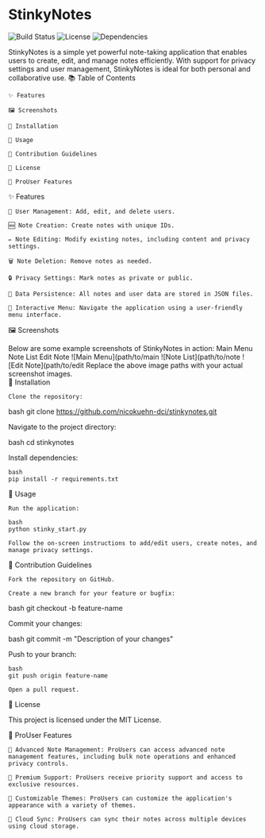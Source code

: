 # StinkyNotes

![Build Status](https://img.shields.io/badge/build-passing-brightgreen) ![License](https://img.shields.io/badge/license-MIT-blue) ![Dependencies](https://img.shields.io/badge/dependencies-up%20to%20date-brightgreen)


StinkyNotes is a simple yet powerful note-taking application that enables users to create, edit, and manage notes efficiently. With support for privacy settings and user management, StinkyNotes is ideal for both personal and collaborative use.
📚 Table of Contents

    ✨ Features

    🖼️ Screenshots

    🚀 Installation

    🎯 Usage

    🤝 Contribution Guidelines

    📄 License

    💼 ProUser Features

✨ Features

    👥 User Management: Add, edit, and delete users.

    🆕 Note Creation: Create notes with unique IDs.

    ✏️ Note Editing: Modify existing notes, including content and privacy settings.

    🗑️ Note Deletion: Remove notes as needed.

    🔒 Privacy Settings: Mark notes as private or public.

    💾 Data Persistence: All notes and user data are stored in JSON files.

    🧭 Interactive Menu: Navigate the application using a user-friendly menu interface.

🖼️ Screenshots

Below are some example screenshots of StinkyNotes in action:
Main Menu	Note List	Edit Note
![Main Menu](path/to/main ![Note List](path/to/note ![Edit Note](path/to/edit Replace the above image paths with your actual screenshot images.		
🚀 Installation

    Clone the repository:

bash
git clone https://github.com/nicokuehn-dci/stinkynotes.git

Navigate to the project directory:

bash
cd stinkynotes

Install dependencies:

    bash
    pip install -r requirements.txt

🎯 Usage

    Run the application:

    bash
    python stinky_start.py

    Follow the on-screen instructions to add/edit users, create notes, and manage privacy settings.

🤝 Contribution Guidelines

    Fork the repository on GitHub.

    Create a new branch for your feature or bugfix:

bash
git checkout -b feature-name

Commit your changes:

bash
git commit -m "Description of your changes"

Push to your branch:

    bash
    git push origin feature-name

    Open a pull request.

📄 License

This project is licensed under the MIT License.

💼 ProUser Features

    💼 Advanced Note Management: ProUsers can access advanced note management features, including bulk note operations and enhanced privacy controls.

    💼 Premium Support: ProUsers receive priority support and access to exclusive resources.

    💼 Customizable Themes: ProUsers can customize the application's appearance with a variety of themes.

    💼 Cloud Sync: ProUsers can sync their notes across multiple devices using cloud storage.
